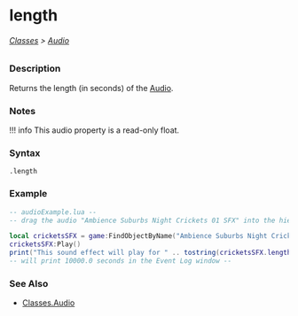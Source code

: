 # length

###### [Classes](/core_api/raw_source) > [Audio](/core_api/classes/audio/AudioOverview)

### Description

Returns the length (in seconds) of the [Audio](/core_api/classes/audio/AudioOverview).

### Notes
!!! info
    This audio property is a read-only float.

### Syntax

`.length`

### Example

```lua
-- audioExample.lua --
-- drag the audio "Ambience Suburbs Night Crickets 01 SFX" into the hierarchy --

local cricketsSFX = game:FindObjectByName("Ambience Suburbs Night Crickets 01 SFX")
cricketsSFX:Play()
print("This sound effect will play for " .. tostring(cricketsSFX.length) .. " seconds.")
-- will print 10000.0 seconds in the Event Log window --

```

### See Also

* [Classes.Audio](/core_api/classes/audio/AudioOverview)
